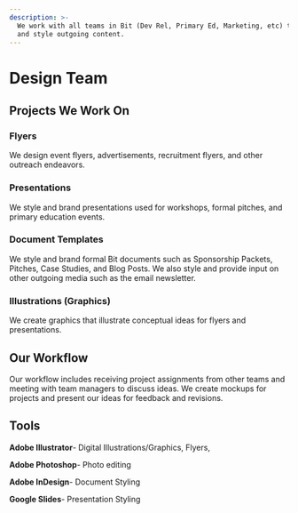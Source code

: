 ```yaml
---
description: >-
  We work with all teams in Bit (Dev Rel, Primary Ed, Marketing, etc) to create
  and style outgoing content.
---
```


# Design Team

## Projects We Work On 

### Flyers

We design event flyers, advertisements, recruitment flyers, and other outreach endeavors. 

### Presentations 

We style and brand presentations used for workshops, formal pitches, and primary education events. 

### Document Templates

We style and brand formal Bit documents such as Sponsorship Packets, Pitches, Case Studies, and Blog Posts. We also style and provide input on other outgoing media such as the email newsletter.

### Illustrations \(Graphics\)

We create graphics that illustrate conceptual ideas for flyers and presentations.

## Our Workflow

Our workflow includes receiving project assignments from other teams and meeting with team managers to discuss ideas. We create mockups for projects and present our ideas for feedback and revisions.

## Tools

**Adobe Illustrator**- Digital Illustrations/Graphics, Flyers,  

**Adobe Photoshop**- Photo editing

**Adobe InDesign**- Document Styling

**Google Slides**- Presentation Styling



